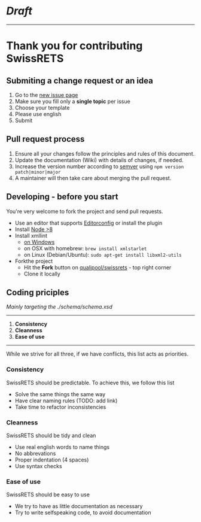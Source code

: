 # _Draft_

------

Thank you for contributing SwissRETS
====================================

## Submiting a change request or an idea
1. Go to the [new issue page](https://github.com/qualipool/swissrets/issues/new/choose)
1. Make sure you fill only a **single topic** per issue
1. Choose your template
1. Please use english
1. Submit

## Pull request process
1. Ensure all your changes follow the principles and rules of this document.
2. Update the documentation (Wiki) with details of changes, if needed.
3. Increase the version number according to [semver](http://semver.org/) using `npm version patch|minor|major`
4. A maintainer will then take care about merging the pull request.

## Developing - before you start

You're very welcome to fork the project and send pull requests.

- Use an editor that supports [Editorconfig](https://editorconfig.org/) or install the plugin
- Install [Node >8](https://nodejs.org/en/download/)
- Install xmllint
  - [on Windows](http://flowingmotion.jojordan.org/2011/10/08/3-steps-to-download-xmllint/)
  - on OSX with homebrew: `brew install xmlstarlet`
  - on Linux (Debian/Ubuntu): `sudo apt-get install libxml2-utils`
- Forkthe project
  - Hit the **Fork** button on [qualipool/swissrets](https://github.com/qualipool/swissrets) - top right corner
  - Clone it locally

## Coding priciples
_Mainly targeting the ./schema/schema.xsd_  

----
1. **Consistency**
2. **Cleanness**
3. **Ease of use**
----

While we strive for all three, if we have conflicts, this list acts as priorities.

### Consistency
SwissRETS should be predictable. To achieve this, we follow this list
- Solve the same things the same way
- Have clear naming rules (TODO: add link)
- Take time to refactor inconsistencies

### Cleanness
SwissRETS should be tidy and clean
- Use real english words to name things
- No abbrevations
- Proper indentation (4 spaces)
- Use syntax checks

### Ease of use
SwissRETS should be easy to use
- We try to have as little documentation as necessary
- Try to write selfspeaking code, to avoid documentation
